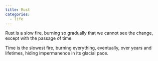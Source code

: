```yaml
---
title: Rust
categories:
  - life
---
```


Rust is a slow fire,
burning so gradually
that we cannot see the change,
except with the passage of time.

Time is the slowest fire,
burning everything,
eventually,
over years
and lifetimes,
hiding impermanence
in its glacial pace.
